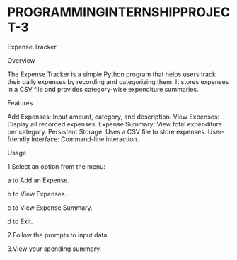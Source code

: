 # PROGRAMMINGINTERNSHIPPROJECT-3
Expense Tracker

Overview

The Expense Tracker is a simple Python program that helps users track their daily expenses by recording and categorizing them. It stores expenses in a CSV file and provides category-wise expenditure summaries.

Features

Add Expenses: Input amount, category, and description.
View Expenses: Display all recorded expenses.
Expense Summary: View total expenditure per category.
Persistent Storage: Uses a CSV file to store expenses.
User-friendly Interface: Command-line interaction.

Usage

1.Select an option from the menu:

a to Add an Expense.

b to View Expenses.

c to View Expense Summary.

d to Exit.

2.Follow the prompts to input data.

3.View your spending summary.
